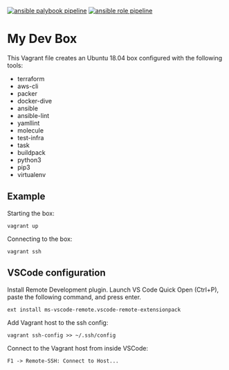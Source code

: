 [![ansible palybook pipeline](https://github.com/nicolimo86/devbox/actions/workflows/ansible-playbook.yml/badge.svg)](https://github.com/nicolimo86/devbox/actions/workflows/ansible-playbook.yml) [![ansible role pipeline](https://github.com/nicolimo86/devbox/actions/workflows/ansible-role.yml/badge.svg)](https://github.com/nicolimo86/devbox/actions/workflows/ansible-role.yml)

My Dev Box 
=========

This Vagrant file creates an Ubuntu 18.04 box configured with the following tools:

- terraform
- aws-cli
- packer
- docker-dive
- ansible
- ansible-lint
- yamllint
- molecule
- test-infra
- task
- buildpack
- python3
- pip3
- virtualenv


Example
----------------

Starting the box:

    vagrant up

Connecting to the box:

    vagrant ssh

VSCode configuration
----------------

Install Remote Development plugin.
Launch VS Code Quick Open (Ctrl+P), paste the following command, and press enter.
    
    ext install ms-vscode-remote.vscode-remote-extensionpack

Add Vagrant host to the ssh config:
    
    vagrant ssh-config >> ~/.ssh/config

Connect to the Vagrant host from inside VSCode:
    
    F1 -> Remote-SSH: Connect to Host...

